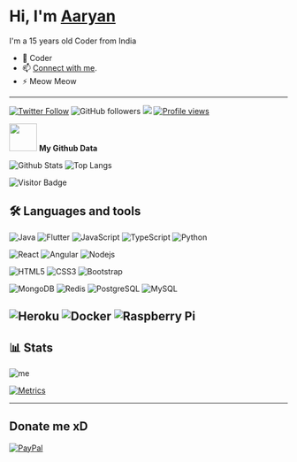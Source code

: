 # Hi, I'm [Aaryan](https://t.me/aryan1403)
I'm a 15 years old Coder from India
  
- 💫 Coder
- 📫 [Connect with me](http://t.me/aryan1403).
- ⚡ Meow Meow
---

[![Twitter Follow](https://img.shields.io/twitter/follow/aaryan14032006?label=Follow)](https://twitter.com/intent/follow?screen_name=aaryan14032006)
![GitHub followers](https://img.shields.io/github/followers/aryan1403?label=Follow&style=social)
![](https://visitor-badge.glitch.me/badge?page_id=aryan1403.aryan1403)
[![Profile views](https://komarev.com/ghpvc/?username=aryan1403&label=Profile%20views)](https://github.com/aryan1403)


<img src="https://media.giphy.com/media/VgCDAzcKvsR6OM0uWg/giphy.gif" width="50"> **My Github Data**

![Github Stats](https://github-readme-stats.vercel.app/api?username=aryan1403)
![Top Langs](https://github-readme-stats.vercel.app/api/top-langs/?username=aryan1403&hide=TeX&layout=compact)

![Visitor Badge](https://visitor-badge.laobi.icu/badge?page_id=aryan1403.aryan1403)

## 🛠️ Languages and tools

![Java](https://img.shields.io/badge/java-%23ED8B00.svg?style=for-the-badge&logo=java&logoColor=white)
![Flutter](https://img.shields.io/badge/Flutter-02569B?style=for-the-badge&logo=flutter&logoColor=white)
![JavaScript](https://img.shields.io/badge/JavaScript-323330?style=for-the-badge&logo=javascript&logoColor=F7DF1E)
![TypeScript](https://img.shields.io/badge/TypeScript-007ACC?style=for-the-badge&logo=typescript&logoColor=white)
![Python](https://img.shields.io/badge/Python-3776AB?style=for-the-badge&logo=python&logoColor=white)

![React](https://img.shields.io/badge/React-20232A?style=for-the-badge&logo=react&logoColor=61DAFB)
![Angular](https://img.shields.io/badge/Angular-DD0031?style=for-the-badge&logo=angular&logoColor=white)
![Nodejs](https://img.shields.io/badge/Node.js-339933?style=for-the-badge&logo=nodedotjs&logoColor=white)


![HTML5](https://img.shields.io/badge/HTML5-E34F26?style=for-the-badge&logo=html5&logoColor=white)
![CSS3](https://img.shields.io/badge/CSS3-1572B6?style=for-the-badge&logo=css3&logoColor=white)
![Bootstrap](https://img.shields.io/badge/Bootstrap-563D7C?style=for-the-badge&logo=bootstrap&logoColor=white)


![MongoDB](https://img.shields.io/badge/MongoDB-white?style=for-the-badge&logo=mongodb&logoColor=4EA94B)
![Redis](	https://img.shields.io/badge/redis-%23DD0031.svg?&style=for-the-badge&logo=redis&logoColor=white)
![PostgreSQL](https://img.shields.io/badge/PostgreSQL-316192?style=for-the-badge&logo=postgresql&logoColor=white)
![MySQL](https://img.shields.io/badge/MySQL-00000F?style=for-the-badge&logo=mysql&logoColor=white)

![Heroku](https://img.shields.io/badge/Heroku-430098?style=for-the-badge&logo=heroku&logoColor=white)
![Docker](https://img.shields.io/badge/Docker-2CA5E0?style=for-the-badge&logo=docker&logoColor=white)
![Raspberry Pi](https://img.shields.io/badge/RASPBERRY%20PI-C51A4A.svg?&style=for-the-badge&logo=raspberry%20pi&logoColor=white)
---

## 📊 **__Stats__**

![me](https://github-readme-streak-stats.herokuapp.com/?user=aryan1403)

[![Metrics](https://metrics.lecoq.io/aryan1403?template=classic&base.header=0&base.metadata=0&isocalendar=1&languages=1&people=1&isocalendar.duration=half-year&languages.limit=8&languages.sections=most-used&languages.colors=github&languages.threshold=0%25&languages.indepth=false&languages.recent.load=300&languages.recent.days=14&people.limit=24&people.size=28&people.types=followers%2C%20following&people.identicons=false&people.shuffle=false&config.timezone=Asia%2FCalcutta)](https://t.me/aryan1403)

---

## Donate me xD

[![PayPal](https://img.shields.io/badge/PayPal-00457C?style=for-the-badge&logo=paypal&logoColor=white])](https://paypal.me/surinderkumar1492?locale.x=en_GB)
